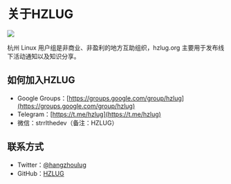 # 关于HZLUG

![](https://user-images.githubusercontent.com/16535685/187625519-f9f855e2-e0f0-40d6-8d5a-e9e0385becc7.png)

杭州 Linux 用户组是非商业、非盈利的地方互助组织，hzlug.org 主要用于发布线下活动通知以及知识分享。

## 如何加入HZLUG

- Google Groups：[https://groups.google.com/group/hzlug](https://groups.google.com/group/hzlug)
- Telegram：[https://t.me/hzlug](https://t.me/hzlug)
- 微信：strrlthedev（备注：HZLUG）

## 联系方式

- Twitter：[@hangzhoulug](https://twitter.com/hangzhoulug)
- GitHub：[HZLUG](https://github.com/hzlug)
